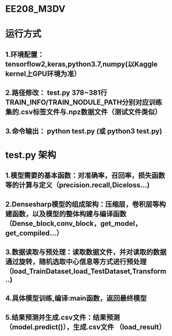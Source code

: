 # EE208_M3DV
运行方式
===========
1.环境配置： tensorflow2,keras,python3.7,numpy(以Kaggle kernel上GPU环境为准）
---------
2.路径修改： test.py 378~381行 TRAIN_INFO/TRAIN_NODULE_PATH分别对应训练集的.csv标签文件与.npz数据文件（测试文件类似）
---------
3.命令输出： python test.py (或 python3 test.py)
---------
test.py 架构
===========
1.模型需要的基本函数：对准确率，召回率，损失函数等的计算与定义（precision.recall,Diceloss...)
---------
2.Densesharp模型的组成架构：压缩层，卷积层等构建函数，以及模型的整体构建与编译函数 （Dense_block,conv_block，get_model，get_compiled...）
---------
3.数据读取与预处理：读取数据文件，并对读取的数据通过旋转，随机选取中心信息等方式进行预处理（load_TrainDataset,load_TestDataset,Transform..)
---------
4.具体模型训练,编译:main函数，返回最终模型
---------
5.结果预测并生成.csv文件：结果预测（model.predict()），生成.csv文件 （load_result）
---------
